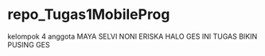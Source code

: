# repo_Tugas1MobileProg
kelompok 4 anggota
MAYA
SELVI
NONI
ERISKA
HALO GES
INI TUGAS BIKIN PUSING GES

